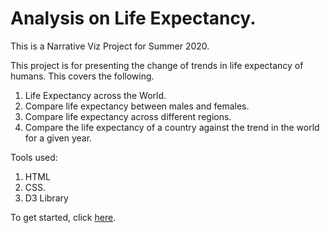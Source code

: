 # Analysis on Life Expectancy. 
This is a Narrative Viz Project for Summer 2020.

This project is for presenting the change of trends in life expectancy of humans. This covers the following.

1. Life Expectancy across the World.
2. Compare life expectancy between males and females.
3. Compare life expectancy across different regions.
4. Compare the life expectancy of a country against the trend in the world for a given year.

Tools used:
  1. HTML
  2. CSS.
  3. D3 Library
  
To get started, click [here](https://mkp5.github.io/narrative-viz/scene1.html).
